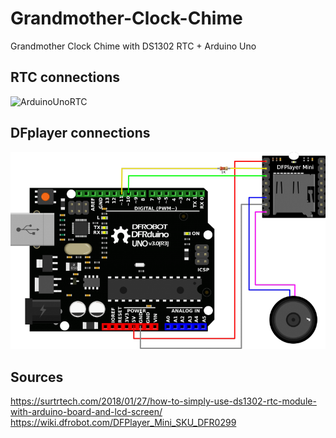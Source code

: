 # Grandmother-Clock-Chime
Grandmother Clock Chime with DS1302 RTC + Arduino Uno 

## RTC connections



![ArduinoUnoRTC](https://i0.wp.com/surtrtech.com/wp-content/uploads/2018/01/4f79e-1.png?resize=640%2C454&ssl=1)


## DFplayer connections



![DFplayer](https://raw.githubusercontent.com/DFRobot/DFRobotMediaWikiImage/master/Image/playerMini.png)








## Sources
https://surtrtech.com/2018/01/27/how-to-simply-use-ds1302-rtc-module-with-arduino-board-and-lcd-screen/
https://wiki.dfrobot.com/DFPlayer_Mini_SKU_DFR0299
